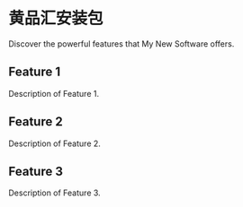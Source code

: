 # 黄品汇安装包

Discover the powerful features that My New Software offers.

## Feature 1

Description of Feature 1.

## Feature 2

Description of Feature 2.

## Feature 3

Description of Feature 3.
